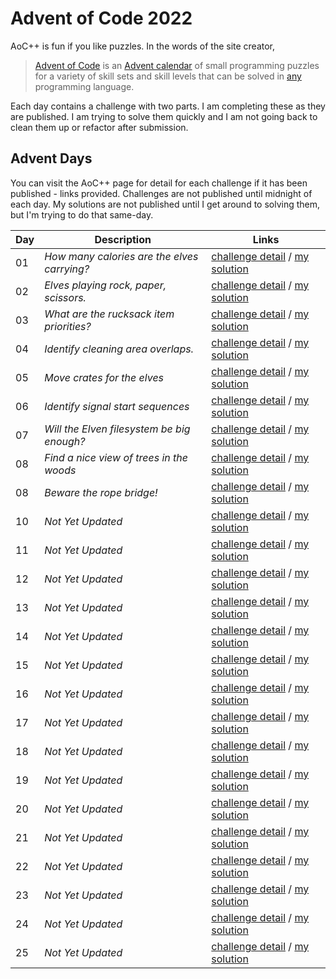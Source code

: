 # Advent of Code 2022

AoC++ is fun if you like puzzles. In the words of the site creator, 

> [Advent of Code](https://adventofcode.com/2022/about) is an [Advent calendar](https://en.wikipedia.org/wiki/Advent_calendar) of small programming puzzles for a variety of skill sets and skill levels that can be solved in [any](https://github.com/search?q=advent+of+code) programming language.

Each day contains a challenge with two parts. I am completing these as they are published. I am trying to solve them quickly and I am not going back to clean them up or refactor after submission. 

## Advent Days

You can visit the AoC++ page for detail for each challenge if it has been published - links provided. Challenges are not published until midnight of each day. My solutions are not published until I get around to solving them, but I'm trying to do that same-day.  

| **Day** | **Description** | **Links** |
|--|--|--|
| 01 | _How many calories are the elves carrying?_ | [challenge detail](https://adventofcode.com/2022/day/1) / [my solution](https://github.com/seerwright/advent-of-code-2022/tree/master/p1) |
| 02 | _Elves playing rock, paper, scissors._ | [challenge detail](https://adventofcode.com/2022/day/2) / [my solution](https://github.com/seerwright/advent-of-code-2022/tree/master/p2) |
| 03 | _What are the rucksack item priorities?_ | [challenge detail](https://adventofcode.com/2022/day/3) / [my solution](https://github.com/seerwright/advent-of-code-2022/tree/master/p3) |
| 04 | _Identify cleaning area overlaps._ | [challenge detail](https://adventofcode.com/2022/day/4) / [my solution](https://github.com/seerwright/advent-of-code-2022/tree/master/p4) |
| 05 | _Move crates for the elves_ | [challenge detail](https://adventofcode.com/2022/day/5) / [my solution](https://github.com/seerwright/advent-of-code-2022/tree/master/p5) |
| 06 | _Identify signal start sequences_ | [challenge detail](https://adventofcode.com/2022/day/6) / [my solution](https://github.com/seerwright/advent-of-code-2022/tree/master/p6) |
| 07 | _Will the Elven filesystem be big enough?_ | [challenge detail](https://adventofcode.com/2022/day/7) / [my solution](https://github.com/seerwright/advent-of-code-2022/tree/master/p7) |
| 08 | _Find a nice view of trees in the woods_ | [challenge detail](https://adventofcode.com/2022/day/8) / [my solution](https://github.com/seerwright/advent-of-code-2022/tree/master/p8) |
| 08 | _Beware the rope bridge!_ | [challenge detail](https://adventofcode.com/2022/day/9) / [my solution](https://github.com/seerwright/advent-of-code-2022/tree/master/p9) |
| 10 | _Not Yet Updated_ | [challenge detail](https://adventofcode.com/2022/day/10) / [my solution](https://github.com/seerwright/advent-of-code-2022/tree/master/p10) |
| 11 | _Not Yet Updated_ | [challenge detail](https://adventofcode.com/2022/day/11) / [my solution](https://github.com/seerwright/advent-of-code-2022/tree/master/p11) |
| 12 | _Not Yet Updated_ | [challenge detail](https://adventofcode.com/2022/day/12) / [my solution](https://github.com/seerwright/advent-of-code-2022/tree/master/p12) |
| 13 | _Not Yet Updated_ | [challenge detail](https://adventofcode.com/2022/day/13) / [my solution](https://github.com/seerwright/advent-of-code-2022/tree/master/p13) |
| 14 | _Not Yet Updated_ | [challenge detail](https://adventofcode.com/2022/day/14) / [my solution](https://github.com/seerwright/advent-of-code-2022/tree/master/p14) |
| 15 | _Not Yet Updated_ | [challenge detail](https://adventofcode.com/2022/day/15) / [my solution](https://github.com/seerwright/advent-of-code-2022/tree/master/p15) |
| 16 | _Not Yet Updated_ | [challenge detail](https://adventofcode.com/2022/day/16) / [my solution](https://github.com/seerwright/advent-of-code-2022/tree/master/p16) |
| 17 | _Not Yet Updated_ | [challenge detail](https://adventofcode.com/2022/day/17) / [my solution](https://github.com/seerwright/advent-of-code-2022/tree/master/p17) |
| 18 | _Not Yet Updated_ | [challenge detail](https://adventofcode.com/2022/day/18) / [my solution](https://github.com/seerwright/advent-of-code-2022/tree/master/p18) |
| 19 | _Not Yet Updated_ | [challenge detail](https://adventofcode.com/2022/day/19) / [my solution](https://github.com/seerwright/advent-of-code-2022/tree/master/p19) |
| 20 | _Not Yet Updated_ | [challenge detail](https://adventofcode.com/2022/day/20) / [my solution](https://github.com/seerwright/advent-of-code-2022/tree/master/p20) |
| 21 | _Not Yet Updated_ | [challenge detail](https://adventofcode.com/2022/day/21) / [my solution](https://github.com/seerwright/advent-of-code-2022/tree/master/p21) |
| 22 | _Not Yet Updated_ | [challenge detail](https://adventofcode.com/2022/day/22) / [my solution](https://github.com/seerwright/advent-of-code-2022/tree/master/p22) |
| 23 | _Not Yet Updated_ | [challenge detail](https://adventofcode.com/2022/day/23) / [my solution](https://github.com/seerwright/advent-of-code-2022/tree/master/p23) |
| 24 | _Not Yet Updated_ | [challenge detail](https://adventofcode.com/2022/day/24) / [my solution](https://github.com/seerwright/advent-of-code-2022/tree/master/p24) |
| 25 | _Not Yet Updated_ | [challenge detail](https://adventofcode.com/2022/day/25) / [my solution](https://github.com/seerwright/advent-of-code-2022/tree/master/p25) |
